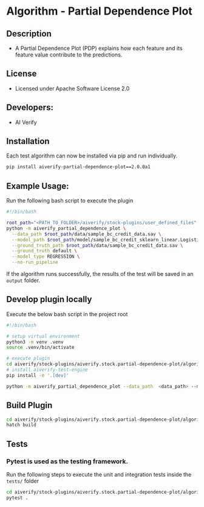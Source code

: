 # Algorithm - Partial Dependence Plot

## Description
* A Partial Dependence Plot (PDP) explains how each feature and its feature value contribute to the predictions.

## License
* Licensed under Apache Software License 2.0

## Developers:
* AI Verify

## Installation

Each test algorithm can now be installed via pip and run individually.

```sh
pip install aiverify-partial-dependence-plot==2.0.0a1
```

## Example Usage:

Run the following bash script to execute the plugin

```sh
#!/bin/bash

root_path="<PATH_TO_FOLDER>/aiverify/stock-plugins/user_defined_files"
python -m aiverify_partial_dependence_plot \
  --data_path $root_path/data/sample_bc_credit_data.sav \
  --model_path $root_path/model/sample_bc_credit_sklearn_linear.LogisticRegression.sav \
  --ground_truth_path $root_path/data/sample_bc_credit_data.sav \
  --ground_truth default \
  --model_type REGRESSION \
  --no-run_pipeline
```

If the algorithm runs successfully, the results of the test will be saved in an `output` folder.

## Develop plugin locally

Execute the below bash script in the project root

```sh
#!/bin/bash

# setup virtual environment
python3 -m venv .venv
source .venv/bin/activate

# execute plugin
cd aiverify/stock-plugins/aiverify.stock.partial-dependence-plot/algorithms/partial_dependence_plot/
# install aiverify-test-engine 
pip install -e '.[dev]'

python -m aiverify_partial_dependence_plot --data_path  <data_path> --model_path <model_path> --ground_truth_path <ground_truth_path> --ground_truth <str> --model_type CLASSIFICATION --run_pipeline
```

## Build Plugin
```sh
cd aiverify/stock-plugins/aiverify.stock.partial-dependence-plot/algorithms/partial_dependence_plot/
hatch build
```

## Tests
### Pytest is used as the testing framework.

Run the following steps to execute the unit and integration tests inside the `tests/` folder

```sh
cd aiverify/stock-plugins/aiverify.stock.partial-dependence-plot/algorithms/partial_dependence_plot/
pytest .
```
